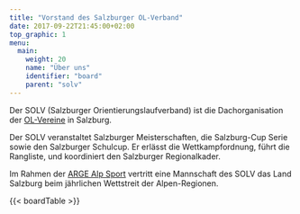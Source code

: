 ```yaml
---
title: "Vorstand des Salzburger OL-Verband"
date: 2017-09-22T21:45:00+02:00
top_graphic: 1
menu:
  main:
    weight: 20
    name: "Über uns"
    identifier: "board"
    parent: "solv"
---
```


Der SOLV (Salzburger Orientierungslaufverband) ist die Dachorganisation der [OL-Vereine](/clubs) in Salzburg.

Der SOLV veranstaltet Salzburger Meisterschaften, die Salzburg-Cup Serie sowie den Salzburger Schulcup. Er erlässt die Wettkampfordnung, führt die Rangliste, und koordiniert den Salzburger Regionalkader.

Im Rahmen der [ARGE Alp Sport](/arge-alp) vertritt eine Mannschaft des SOLV das Land Salzburg beim jährlichen Wettstreit der Alpen-Regionen.

{{< boardTable >}}
